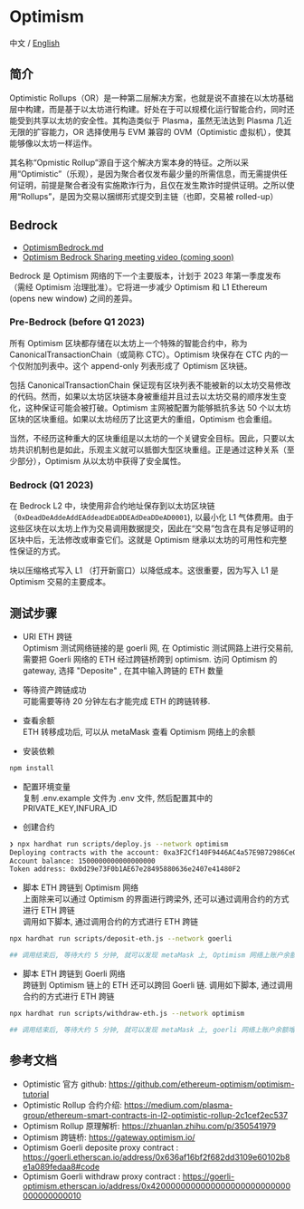 # Optimism

中文 / [English](https://github.com/Dapp-Learning-DAO/Dapp-Learning/blob/main/basic/28-optimism-layer2/README.md)

## 简介

Optimistic Rollups（OR）是一种第二层解决方案，也就是说不直接在以太坊基础层中构建，而是基于以太坊进行构建。好处在于可以规模化运行智能合约，同时还能受到共享以太坊的安全性。其构造类似于 Plasma，虽然无法达到 Plasma 几近无限的扩容能力，OR 选择使用与 EVM 兼容的 OVM（Optimistic 虚拟机），使其能够像以太坊一样运作。

其名称“Opmistic Rollup”源自于这个解决方案本身的特征。之所以采用“Optimistic”（乐观），是因为聚合者仅发布最少量的所需信息，而无需提供任何证明，前提是聚合者没有实施欺诈行为，且仅在发生欺诈时提供证明。之所以使用“Rollups”，是因为交易以捆绑形式提交到主链（也即，交易被 rolled-up）

## Bedrock

- [OptimismBedrock.md](./OptimismBedrock.md)
- [Optimism Bedrock Sharing meeting video (coming soon)](https://www.youtube.com/@DappLearning)

Bedrock 是 Optimism 网络的下一个主要版本，计划于 2023 年第一季度发布（需经 Optimism 治理批准）。它将进一步减少 Optimism 和 L1 Ethereum (opens new window) 之间的差异。

### Pre-Bedrock (before Q1 2023)

所有 Optimism 区块都存储在以太坊上一个特殊的智能合约中，称为 CanonicalTransactionChain（或简称 CTC）。Optimism 块保存在 CTC 内的一个仅附加列表中。这个 append-only 列表形成了 Optimism 区块链。

包括 CanonicalTransactionChain 保证现有区块列表不能被新的以太坊交易修改的代码。然而，如果以太坊区块链本身被重组并且过去以太坊交易的顺序发生变化，这种保证可能会被打破。Optimism 主网被配置为能够抵抗多达 50 个以太坊区块的区块重组。如果以太坊经历了比这更大的重组，Optimism 也会重组。

当然，不经历这种重大的区块重组是以太坊的一个关键安全目标。因此，只要以太坊共识机制也是如此，乐观主义就可以抵御大型区块重组。正是通过这种关系（至少部分），Optimism 从以太坊中获得了安全属性。

### Bedrock (Q1 2023)

在 Bedrock L2 中，块使用非合约地址保存到以太坊区块链（`0xDeadDeAddeAddEAddeadDEaDDEAdDeaDDeAD0001`), 以最小化 L1 气体费用。由于这些区块在以太坊上作为交易调用数据提交，因此在“交易”包含在具有足够证明的区块中后，无法修改或审查它们。这就是 Optimism 继承以太坊的可用性和完整性保证的方式。

块以压缩格式写入 L1 （打开新窗口）以降低成本。这很重要，因为写入 L1 是Optimism 交易的主要成本。

## 测试步骤

- URI ETH 跨链  
  Optimism 测试网络链接的是 goerli 网, 在 Optimistic 测试网路上进行交易前, 需要把 Goerli 网络的 ETH 经过跨链桥跨到 optimism.
  访问 Optimism 的 gateway, 选择 "Deposite" , 在其中输入跨链的 ETH 数量

- 等待资产跨链成功  
  可能需要等待 20 分钟左右才能完成 ETH 的跨链转移.

- 查看余额  
  ETH 转移成功后, 可以从 metaMask 查看 Optimism 网络上的余额

- 安装依赖

```bash
npm install
```

- 配置环境变量  
  复制 .env.example 文件为 .env 文件, 然后配置其中的 PRIVATE_KEY,INFURA_ID

- 创建合约

```bash
❯ npx hardhat run scripts/deploy.js --network optimism
Deploying contracts with the account: 0xa3F2Cf140F9446AC4a57E9B72986Ce081dB61E75
Account balance: 1500000000000000000
Token address: 0x0d29e73F0b1AE67e28495880636e2407e41480F2
```

- 脚本 ETH 跨链到 Optimism 网络  
  上面除来可以通过 Optimism 的界面进行跨梁外, 还可以通过调用合约的方式进行 ETH 跨链  
  调用如下脚本, 通过调用合约的方式进行 ETH 跨链

```sh
npx hardhat run scripts/deposit-eth.js --network goerli

## 调用结束后, 等待大约 5 分钟, 就可以发现 metaMask 上, Optimism 网络上账户余额增加了 0.0001 ETH
```

- 脚本 ETH 跨链到 Goerli 网络  
  跨链到 Optimism 链上的 ETH 还可以跨回 Goerli 链.
  调用如下脚本, 通过调用合约的方式进行 ETH 跨链

```sh
npx hardhat run scripts/withdraw-eth.js --network optimism

## 调用结束后, 等待大约 5 分钟, 就可以发现 metaMask 上, goerli 网络上账户余额增加了 0.0001 ETH
```

## 参考文档

- Optimistic 官方 github: <https://github.com/ethereum-optimism/optimism-tutorial>
- Optimistic Rollup 合约介绍: <https://medium.com/plasma-group/ethereum-smart-contracts-in-l2-optimistic-rollup-2c1cef2ec537>
- Optimism Rollup 原理解析: <https://zhuanlan.zhihu.com/p/350541979>
- Optimism 跨链桥: <https://gateway.optimism.io/>
- Optimism Goerli deposite proxy contract : <https://goerli.etherscan.io/address/0x636af16bf2f682dd3109e60102b8e1a089fedaa8#code>
- Optimism Goerli withdraw proxy contract : <https://goerli-optimism.etherscan.io/address/0x4200000000000000000000000000000000000010>
